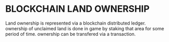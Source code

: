 # BLOCKCHAIN LAND OWNERSHIP

Land ownership is represented via a blockchain distributed ledger. 
ownership of unclaimed land is done in game by staking that area for some period of time.
ownership can be transfered via a transaction.
